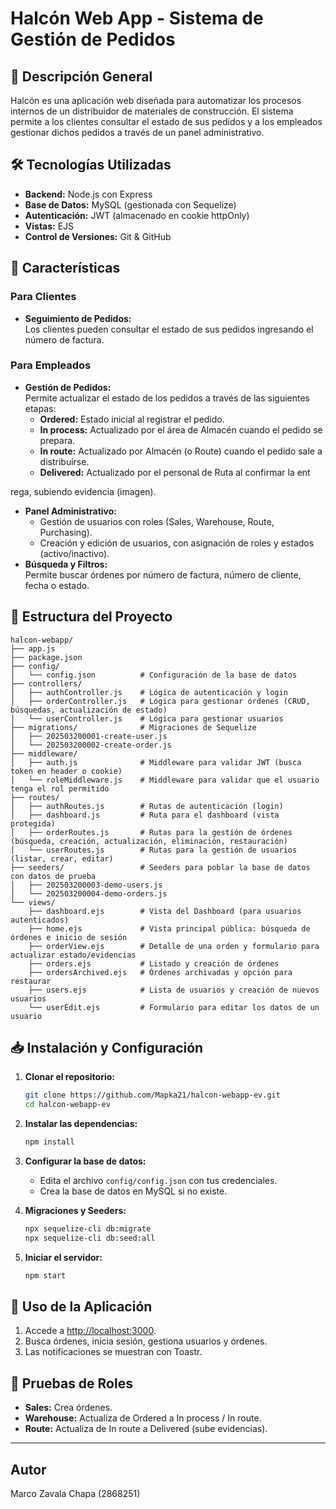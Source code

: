 # Halcón Web App - Sistema de Gestión de Pedidos

## 📌 Descripción General  
Halcón es una aplicación web diseñada para automatizar los procesos internos de un distribuidor de materiales de construcción. El sistema permite a los clientes consultar el estado de sus pedidos y a los empleados gestionar dichos pedidos a través de un panel administrativo.

## 🛠 Tecnologías Utilizadas  
- **Backend:** Node.js con Express  
- **Base de Datos:** MySQL (gestionada con Sequelize)  
- **Autenticación:** JWT (almacenado en cookie httpOnly)  
- **Vistas:** EJS  
- **Control de Versiones:** Git & GitHub

## 🔑 Características  
### Para Clientes  
- **Seguimiento de Pedidos:**  
  Los clientes pueden consultar el estado de sus pedidos ingresando el número de factura.

### Para Empleados  
- **Gestión de Pedidos:**  
  Permite actualizar el estado de los pedidos a través de las siguientes etapas:  
  - **Ordered:** Estado inicial al registrar el pedido.  
  - **In process:** Actualizado por el área de Almacén cuando el pedido se prepara.  
  - **In route:** Actualizado por Almacén (o Route) cuando el pedido sale a distribuirse.  
  - **Delivered:** Actualizado por el personal de Ruta al confirmar la ent

rega, subiendo evidencia (imagen).  
- **Panel Administrativo:**  
  - Gestión de usuarios con roles (Sales, Warehouse, Route, Purchasing).  
  - Creación y edición de usuarios, con asignación de roles y estados (activo/inactivo).  
- **Búsqueda y Filtros:**  
  Permite buscar órdenes por número de factura, número de cliente, fecha o estado.

## 🚀 Estructura del Proyecto

```
halcon-webapp/
├── app.js
├── package.json
├── config/
│   └── config.json          # Configuración de la base de datos
├── controllers/
│   ├── authController.js    # Lógica de autenticación y login
│   ├── orderController.js   # Lógica para gestionar órdenes (CRUD, búsquedas, actualización de estado)
│   └── userController.js    # Lógica para gestionar usuarios
├── migrations/              # Migraciones de Sequelize
│   ├── 202503200001-create-user.js
│   └── 202503200002-create-order.js
├── middleware/
│   ├── auth.js              # Middleware para validar JWT (busca token en header o cookie)
│   └── roleMiddleware.js    # Middleware para validar que el usuario tenga el rol permitido
├── routes/
│   ├── authRoutes.js        # Rutas de autenticación (login)
│   ├── dashboard.js         # Ruta para el dashboard (vista protegida)
│   ├── orderRoutes.js       # Rutas para la gestión de órdenes (búsqueda, creación, actualización, eliminación, restauración)
│   └── userRoutes.js        # Rutas para la gestión de usuarios (listar, crear, editar)
├── seeders/                 # Seeders para poblar la base de datos con datos de prueba
│   ├── 202503200003-demo-users.js
│   └── 202503200004-demo-orders.js
└── views/
    ├── dashboard.ejs        # Vista del Dashboard (para usuarios autenticados)
    ├── home.ejs             # Vista principal pública: búsqueda de órdenes e inicio de sesión
    ├── orderView.ejs        # Detalle de una orden y formulario para actualizar estado/evidencias
    ├── orders.ejs           # Listado y creación de órdenes
    ├── ordersArchived.ejs   # Órdenes archivadas y opción para restaurar
    ├── users.ejs            # Lista de usuarios y creación de nuevos usuarios
    └── userEdit.ejs         # Formulario para editar los datos de un usuario
```

## 📥 Instalación y Configuración

1. **Clonar el repositorio:**

   ```bash
   git clone https://github.com/Mapka21/halcon-webapp-ev.git
   cd halcon-webapp-ev
   ```

2. **Instalar las dependencias:**

   ```bash
   npm install
   ```

3. **Configurar la base de datos:**

   - Edita el archivo `config/config.json` con tus credenciales.
   - Crea la base de datos en MySQL si no existe.

4. **Migraciones y Seeders:**

   ```bash
   npx sequelize-cli db:migrate
   npx sequelize-cli db:seed:all
   ```

5. **Iniciar el servidor:**

   ```bash
   npm start
   ```

## 🔐 Uso de la Aplicación

1. Accede a [http://localhost:3000](http://localhost:3000).
2. Busca órdenes, inicia sesión, gestiona usuarios y órdenes.
3. Las notificaciones se muestran con Toastr.

## 🧪 Pruebas de Roles

- **Sales:** Crea órdenes.
- **Warehouse:** Actualiza de Ordered a In process / In route.
- **Route:** Actualiza de In route a Delivered (sube evidencias).

---

## Autor

Marco Zavala Chapa (2868251)
